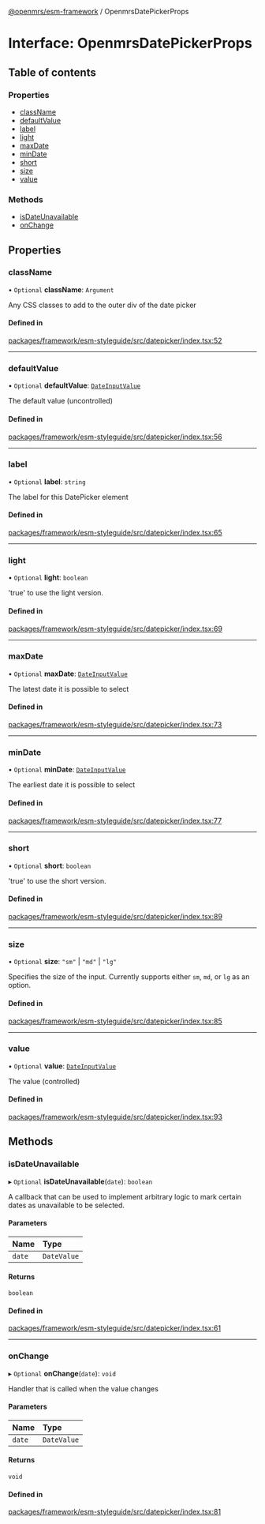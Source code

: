 [@openmrs/esm-framework](../API.md) / OpenmrsDatePickerProps

# Interface: OpenmrsDatePickerProps

## Table of contents

### Properties

- [className](OpenmrsDatePickerProps.md#classname)
- [defaultValue](OpenmrsDatePickerProps.md#defaultvalue)
- [label](OpenmrsDatePickerProps.md#label)
- [light](OpenmrsDatePickerProps.md#light)
- [maxDate](OpenmrsDatePickerProps.md#maxdate)
- [minDate](OpenmrsDatePickerProps.md#mindate)
- [short](OpenmrsDatePickerProps.md#short)
- [size](OpenmrsDatePickerProps.md#size)
- [value](OpenmrsDatePickerProps.md#value)

### Methods

- [isDateUnavailable](OpenmrsDatePickerProps.md#isdateunavailable)
- [onChange](OpenmrsDatePickerProps.md#onchange)

## Properties

### className

• `Optional` **className**: `Argument`

Any CSS classes to add to the outer div of the date picker

#### Defined in

[packages/framework/esm-styleguide/src/datepicker/index.tsx:52](https://github.com/openmrs/openmrs-esm-core/blob/main/packages/framework/esm-styleguide/src/datepicker/index.tsx#L52)

___

### defaultValue

• `Optional` **defaultValue**: [`DateInputValue`](../API.md#dateinputvalue)

The default value (uncontrolled)

#### Defined in

[packages/framework/esm-styleguide/src/datepicker/index.tsx:56](https://github.com/openmrs/openmrs-esm-core/blob/main/packages/framework/esm-styleguide/src/datepicker/index.tsx#L56)

___

### label

• `Optional` **label**: `string`

The label for this DatePicker element

#### Defined in

[packages/framework/esm-styleguide/src/datepicker/index.tsx:65](https://github.com/openmrs/openmrs-esm-core/blob/main/packages/framework/esm-styleguide/src/datepicker/index.tsx#L65)

___

### light

• `Optional` **light**: `boolean`

'true' to use the light version.

#### Defined in

[packages/framework/esm-styleguide/src/datepicker/index.tsx:69](https://github.com/openmrs/openmrs-esm-core/blob/main/packages/framework/esm-styleguide/src/datepicker/index.tsx#L69)

___

### maxDate

• `Optional` **maxDate**: [`DateInputValue`](../API.md#dateinputvalue)

The latest date it is possible to select

#### Defined in

[packages/framework/esm-styleguide/src/datepicker/index.tsx:73](https://github.com/openmrs/openmrs-esm-core/blob/main/packages/framework/esm-styleguide/src/datepicker/index.tsx#L73)

___

### minDate

• `Optional` **minDate**: [`DateInputValue`](../API.md#dateinputvalue)

The earliest date it is possible to select

#### Defined in

[packages/framework/esm-styleguide/src/datepicker/index.tsx:77](https://github.com/openmrs/openmrs-esm-core/blob/main/packages/framework/esm-styleguide/src/datepicker/index.tsx#L77)

___

### short

• `Optional` **short**: `boolean`

'true' to use the short version.

#### Defined in

[packages/framework/esm-styleguide/src/datepicker/index.tsx:89](https://github.com/openmrs/openmrs-esm-core/blob/main/packages/framework/esm-styleguide/src/datepicker/index.tsx#L89)

___

### size

• `Optional` **size**: ``"sm"`` \| ``"md"`` \| ``"lg"``

Specifies the size of the input. Currently supports either `sm`, `md`, or `lg` as an option.

#### Defined in

[packages/framework/esm-styleguide/src/datepicker/index.tsx:85](https://github.com/openmrs/openmrs-esm-core/blob/main/packages/framework/esm-styleguide/src/datepicker/index.tsx#L85)

___

### value

• `Optional` **value**: [`DateInputValue`](../API.md#dateinputvalue)

The value (controlled)

#### Defined in

[packages/framework/esm-styleguide/src/datepicker/index.tsx:93](https://github.com/openmrs/openmrs-esm-core/blob/main/packages/framework/esm-styleguide/src/datepicker/index.tsx#L93)

## Methods

### isDateUnavailable

▸ `Optional` **isDateUnavailable**(`date`): `boolean`

A callback that can be used to implement arbitrary logic to mark certain dates as
unavailable to be selected.

#### Parameters

| Name | Type |
| :------ | :------ |
| `date` | `DateValue` |

#### Returns

`boolean`

#### Defined in

[packages/framework/esm-styleguide/src/datepicker/index.tsx:61](https://github.com/openmrs/openmrs-esm-core/blob/main/packages/framework/esm-styleguide/src/datepicker/index.tsx#L61)

___

### onChange

▸ `Optional` **onChange**(`date`): `void`

Handler that is called when the value changes

#### Parameters

| Name | Type |
| :------ | :------ |
| `date` | `DateValue` |

#### Returns

`void`

#### Defined in

[packages/framework/esm-styleguide/src/datepicker/index.tsx:81](https://github.com/openmrs/openmrs-esm-core/blob/main/packages/framework/esm-styleguide/src/datepicker/index.tsx#L81)

